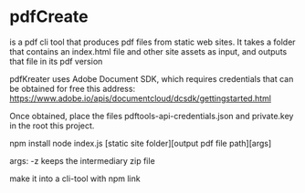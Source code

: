 # pdfCreate

is a pdf cli tool that produces pdf files from static web sites. It takes a folder that contains an index.html file and other site assets as input, and outputs that file in its pdf version

pdfKreater uses Adobe Document SDK, which requires credentials that can be obtained for free this address: https://www.adobe.io/apis/documentcloud/dcsdk/gettingstarted.html

Once obtained, place the files pdftools-api-credentials.json and private.key in the root 
this project. 


npm install
node index.js [static site folder][output pdf file path][args]

args: 
    -z keeps the intermediary zip file 


make it into a cli-tool with npm link


